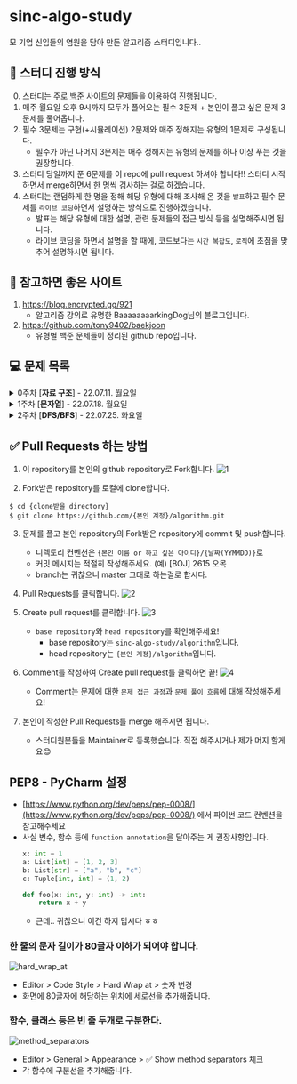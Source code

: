 # sinc-algo-study

모 기업 신입들의 염원을 담아 만든 알고리즘 스터디입니다..

## 📌 스터디 진행 방식
0. 스터디는 주로 [백준](https://www.acmicpc.net/) 사이트의 문제들을 이용하여 진행됩니다.
1. 매주 월요일 오후 9시까지 모두가 풀어오는 필수 3문제 + 본인이 풀고 싶은 문제 3문제를 풀어옵니다.
2. 필수 3문제는 구현(+시뮬레이션) 2문제와 매주 정해지는 유형의 1문제로 구성됩니다.
    * 필수가 아닌 나머지 3문제는 매주 정해지는 유형의 문제를 하나 이상 푸는 것을 권장합니다.
3. 스터디 당일까지 푼 6문제를 이 repo에 pull request 하셔야 합니다!! 스터디 시작하면서 merge하면서 한 명씩 검사하는 걸로 하겠습니다.
4. 스터디는 랜덤하게 한 명을 정해 해당 유형에 대해 조사해 온 것을 `발표`하고 필수 문제를 `라이브 코딩`하면서 설명하는 방식으로 진행하겠습니다.
    * 발표는 해당 유형에 대한 설명, 관련 문제들의 접근 방식 등을 설명해주시면 됩니다.
    * 라이브 코딩을 하면서 설명을 할 때에, 코드보다는 `시간 복잡도`, `로직`에 초점을 맞추어 설명하시면 됩니다.


## 📖 참고하면 좋은 사이트

1. https://blog.encrypted.gg/921
    - 알고리즘 강의로 유명한 BaaaaaaaarkingDog님의 블로그입니다.
2. https://github.com/tony9402/baekjoon
    - 유형별 백준 문제들이 정리된 github repo입니다.


## 💻 문제 목록
<details markdown="1">
<summary>0주차 [<strong>자료 구조</strong>] - 22.07.11. 월요일</summary>

### 1. [[BOJ] 14891 톱니바퀴](https://www.acmicpc.net/problem/14891)
* ![골드 5](https://img.shields.io/badge/%EB%B0%B1%EC%A4%80-GOLD%20V-yellow)
### 2. [[BOJ] 17141 연구소 2](https://www.acmicpc.net/problem/17141)
* ![골드 4](https://img.shields.io/badge/%EB%B0%B1%EC%A4%80-GOLD%20IV-yellow)
### 3. [[BOJ] 17298 오큰수](https://www.acmicpc.net/problem/17298)
* 이번 주 유형 문제
* ![골드 4](https://img.shields.io/badge/%EB%B0%B1%EC%A4%80-GOLD%20IV-yellow)
</details>

<details markdown="2">
<summary>1주차 [<strong>문자열</strong>] - 22.07.18. 월요일</summary>

### 1. [[BOJ] 2174 로봇 시뮬레이션](https://www.acmicpc.net/problem/2174)
* ![골드 5](https://img.shields.io/badge/%EB%B0%B1%EC%A4%80-GOLD%20V-yellow)
### 2. [[BOJ] 2638 치즈](https://www.acmicpc.net/problem/2638)
* ![골드 3](https://img.shields.io/badge/%EB%B0%B1%EC%A4%80-GOLD%20IV-yellow)
### 3. [[BOJ] 5430 AC](https://www.acmicpc.net/problem/5430)
* 이번 주 유형 문제
* ![골드 5](https://img.shields.io/badge/%EB%B0%B1%EC%A4%80-GOLD%20IV-yellow)
#### 번외) [L 문자열 문제](http://colorscripter.com/s/gMOg1jR)
</details>

<details markdown="3">
<summary>2주차 [<strong>DFS/BFS</strong>] - 22.07.25. 화요일</summary>

### 1. [[BOJ] 14502 연구소](https://www.acmicpc.net/problem/14502)
* ![골드 4](https://img.shields.io/badge/%EB%B0%B1%EC%A4%80-GOLD%20IV-yellow)
### 2. [[BOJ] 14503 로봇 청소기](https://www.acmicpc.net/problem/14503)
* ![골드 5](https://img.shields.io/badge/%EB%B0%B1%EC%A4%80-GOLD%20IV-yellow)
### 3. [[BOJ] 22868 산책(small)](https://www.acmicpc.net/problem/22868)
* 이번 주 유형 문제
* ![골드 5](https://img.shields.io/badge/%EB%B0%B1%EC%A4%80-GOLD%20III-yellow)
</details>

## ✅ Pull Requests 하는 방법

1. 이 repository를 본인의 github repository로 Fork합니다.
![1](https://user-images.githubusercontent.com/38418028/148671883-fbc924b8-8a8f-4c61-9f33-ae95bd4d7a23.png)

2. Fork받은 repository를 로컬에 clone합니다.
```shell
$ cd {clone받을 directory}
$ git clone https://github.com/{본인 계정}/algorithm.git
```

3. 문제를 풀고 본인 repository의 Fork받은 repository에 commit 및 push합니다.
    * 디렉토리 컨벤션은 `{본인 이름 or 하고 싶은 아이디}/{날짜(YYMMDD)}`로
    * 커밋 메시지는 적절히 작성해주세요. (예) [BOJ] 2615 오목
    * branch는 귀찮으니 master 그대로 하는걸로 합시다.

4. Pull Requests를 클릭합니다.
![2](https://user-images.githubusercontent.com/38418028/148672270-354af0c8-dfae-4317-8d8b-7ce5aee23647.png)

5. Create pull request를 클릭합니다.
![3](https://user-images.githubusercontent.com/38418028/148672308-f5fba2a9-6ffd-4ffd-9fb4-1b99c2c51421.png)
    * `base repository`와 `head repository`를 확인해주세요!
        * base repository는 `sinc-algo-study/algorithm`입니다.
        * head repository는 `{본인 계정}/algorithm`입니다.

6. Comment를 작성하여 Create pull request를 클릭하면 끝!
![4](https://user-images.githubusercontent.com/38418028/148672395-b3fc722c-a443-4df4-870f-50262dcd2e13.png)
    * Comment는 문제에 대한 `문제 접근 과정`과 `문제 풀이 흐름`에 대해 작성해주세요!

7. 본인이 작성한 Pull Requests를 merge 해주시면 됩니다.
    * 스터디원분들을 Maintainer로 등록했습니다. 직접 해주시거나 제가 머지 할게요😊

## PEP8 - PyCharm 설정
* [https://www.python.org/dev/peps/pep-0008/](https://www.python.org/dev/peps/pep-0008/) 에서 파이썬 코드 컨벤션을 참고해주세요
* 사실 변수, 함수 등에 `function annotation`을 달아주는 게 권장사항입니다.
    ```python
    x: int = 1
    a: List[int] = [1, 2, 3]
    b: List[str] = ["a", "b", "c"]
    c: Tuple[int, int] = (1, 2)
    
    def foo(x: int, y: int) -> int:
        return x + y
    ```
    * 근데.. 귀찮으니 이건 하지 맙시다 ㅎㅎ
### 한 줄의 문자 길이가 80글자 이하가 되어야 합니다.
![hard_wrap_at](https://user-images.githubusercontent.com/38418028/150794459-11c2091b-d5e3-4b5e-a43e-ba849e37d654.png)

* Editor > Code Style > Hard Wrap at > 숫자 변경
* 화면에 80글자에 해당하는 위치에 세로선을 추가해줍니다.

### 함수, 클래스 등은 빈 줄 두개로 구분한다.
![method_separators](https://user-images.githubusercontent.com/38418028/150794455-a62e6796-0fc9-4efa-baf9-36131cfa6f35.png)

* Editor > General > Appearance > ✅ Show method separators 체크
* 각 함수에 구분선을 추가해줍니다.
